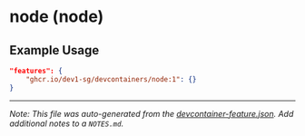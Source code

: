 
# node (node)



## Example Usage

```json
"features": {
    "ghcr.io/dev1-sg/devcontainers/node:1": {}
}
```





---

_Note: This file was auto-generated from the [devcontainer-feature.json](https://github.com/dev1-sg/devcontainers/blob/main/src/features/node/devcontainer-feature.json).  Add additional notes to a `NOTES.md`._
